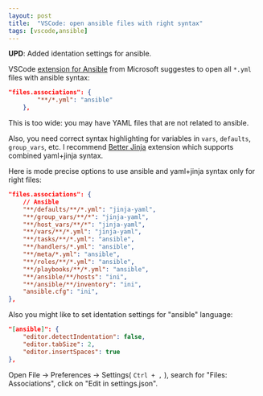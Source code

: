 ```yaml
---
layout: post
title:  "VSCode: open ansible files with right syntax"
tags: [vscode,ansible]
---
```


**UPD**: Added identation settings for ansible.

VSCode [extension for Ansible](https://marketplace.visualstudio.com/items?itemName=vscoss.vscode-ansible#user-content-syntax-highlighting) from Microsoft suggestes to open all `*.yml` files with ansible syntax:

```json
"files.associations": {
        "**/*.yml": "ansible"
    },
```

This is too wide: you may have YAML files that are not related to ansible.

Also, you need correct syntax highlighting for variables in `vars`, `defaults`, `group_vars`, etc. I recommend [Better Jinja](https://marketplace.visualstudio.com/items?itemName=samuelcolvin.jinjahtml) extension which supports combined yaml+jinja syntax.

Here is mode precise options to use ansible and yaml+jinja syntax only for right files:

```json
"files.associations": {
    // Ansible
    "**/defaults/**/*.yml": "jinja-yaml",
    "**/group_vars/**/*": "jinja-yaml",
    "**/host_vars/**/*": "jinja-yaml",
    "**/vars/**/*.yml": "jinja-yaml",
    "**/tasks/**/*.yml": "ansible",
    "**/handlers/*.yml": "ansible",
    "**/meta/*.yml": "ansible",
    "**/roles/**/*.yml": "ansible",
    "**/playbooks/**/*.yml": "ansible",
    "**/ansible/**/hosts": "ini",
    "**/ansible/**/inventory": "ini",
    "ansible.cfg": "ini",
},
```

Also you might like to set identation settings for "ansible" language:

```json
"[ansible]": {
    "editor.detectIndentation": false,
    "editor.tabSize": 2,
    "editor.insertSpaces": true
},
```

Open File -> Preferences -> Settings( `Ctrl + ,` ), search for "Files: Associations", click on "Edit in settings.json".
